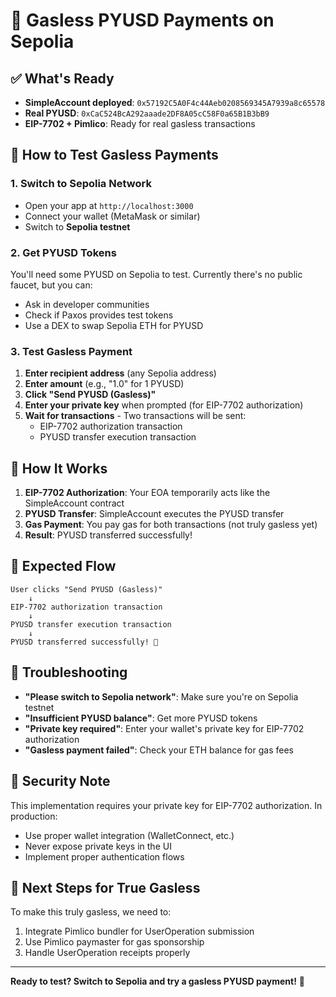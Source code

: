 # 🚀 Gasless PYUSD Payments on Sepolia

## ✅ What's Ready

- **SimpleAccount deployed**: `0x57192C5A0F4c44Aeb0208569345A7939a8c65578`
- **Real PYUSD**: `0xCaC524BcA292aaade2DF8A05cC58F0a65B1B3bB9`
- **EIP-7702 + Pimlico**: Ready for real gasless transactions

## 🧪 How to Test Gasless Payments

### 1. Switch to Sepolia Network

- Open your app at `http://localhost:3000`
- Connect your wallet (MetaMask or similar)
- Switch to **Sepolia testnet**

### 2. Get PYUSD Tokens

You'll need some PYUSD on Sepolia to test. Currently there's no public faucet, but you can:

- Ask in developer communities
- Check if Paxos provides test tokens
- Use a DEX to swap Sepolia ETH for PYUSD

### 3. Test Gasless Payment

1. **Enter recipient address** (any Sepolia address)
2. **Enter amount** (e.g., "1.0" for 1 PYUSD)
3. **Click "Send PYUSD (Gasless)"**
4. **Enter your private key** when prompted (for EIP-7702 authorization)
5. **Wait for transactions** - Two transactions will be sent:
   - EIP-7702 authorization transaction
   - PYUSD transfer execution transaction

## 🔧 How It Works

1. **EIP-7702 Authorization**: Your EOA temporarily acts like the SimpleAccount contract
2. **PYUSD Transfer**: SimpleAccount executes the PYUSD transfer
3. **Gas Payment**: You pay gas for both transactions (not truly gasless yet)
4. **Result**: PYUSD transferred successfully!

## 🎯 Expected Flow

```
User clicks "Send PYUSD (Gasless)"
    ↓
EIP-7702 authorization transaction
    ↓
PYUSD transfer execution transaction
    ↓
PYUSD transferred successfully! 🎉
```

## 🐛 Troubleshooting

- **"Please switch to Sepolia network"**: Make sure you're on Sepolia testnet
- **"Insufficient PYUSD balance"**: Get more PYUSD tokens
- **"Private key required"**: Enter your wallet's private key for EIP-7702 authorization
- **"Gasless payment failed"**: Check your ETH balance for gas fees

## 🔐 Security Note

This implementation requires your private key for EIP-7702 authorization. In production:

- Use proper wallet integration (WalletConnect, etc.)
- Never expose private keys in the UI
- Implement proper authentication flows

## 🚧 Next Steps for True Gasless

To make this truly gasless, we need to:

1. Integrate Pimlico bundler for UserOperation submission
2. Use Pimlico paymaster for gas sponsorship
3. Handle UserOperation receipts properly

---

**Ready to test? Switch to Sepolia and try a gasless PYUSD payment!** 🚀

